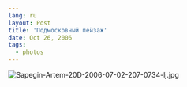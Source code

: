 ```yaml
---
lang: ru
layout: Post
title: 'Подмосковный пейзаж'
date: Oct 26, 2006
tags:
  - photos
---
```


![Sapegin-Artem-20D-2006-07-02-207-0734-lj.jpg](upload://Sapegin-Artem-20D-2006-07-02-207-0734-lj.jpg)
